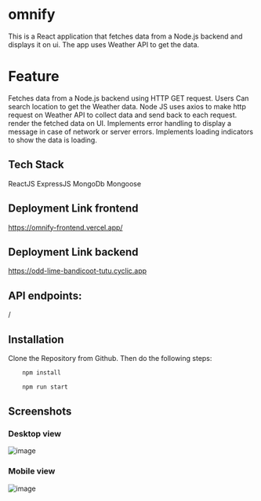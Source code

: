 # omnify
This is a React application that fetches data from a Node.js backend and displays it on ui. The app uses Weather API to get the data. 

# Feature
Fetches data from a Node.js backend using HTTP GET request.
Users Can search location to get the Weather data.
Node JS uses axios to make http request on Weather API to collect data and send back to each request.
render the fetched data on UI.
Implements error handling to display a message in case of network or server errors.
Implements loading indicators to show the data is loading.



## Tech Stack
ReactJS ExpressJS MongoDb Mongoose

## Deployment Link frontend
https://omnify-frontend.vercel.app/

## Deployment Link backend
https://odd-lime-bandicoot-tutu.cyclic.app

## API endpoints:
/


## Installation

Clone the Repository from Github. Then do the following steps:

```bash
    npm install

    npm run start
```
    
## Screenshots

 ### Desktop view
![image](https://github.com/abhiamber/omnify/assets/102507444/2ab545f7-aee1-42f9-992a-492d95f5cc5c)

### Mobile view
![image](https://github.com/abhiamber/omnify/assets/102507444/eac686fd-2c8a-4235-95f2-a081d2e9298c)










